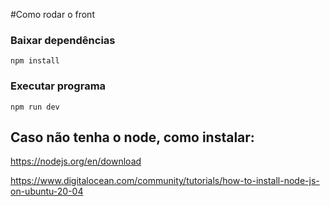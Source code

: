 #Como rodar o front

### Baixar dependências
``
npm install
``

### Executar programa
``
npm run dev
``

## Caso não tenha o node, como instalar:
<https://nodejs.org/en/download>

<https://www.digitalocean.com/community/tutorials/how-to-install-node-js-on-ubuntu-20-04>